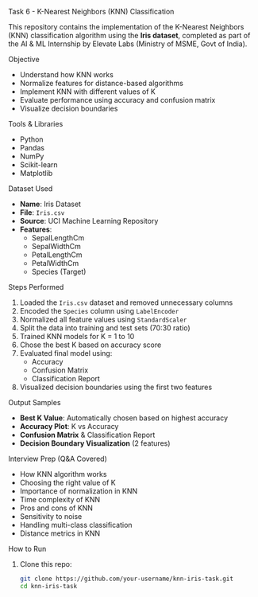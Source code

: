  Task 6 - K-Nearest Neighbors (KNN) Classification

This repository contains the implementation of the K-Nearest Neighbors (KNN) classification algorithm using the **Iris dataset**, completed as part of the AI & ML Internship by Elevate Labs (Ministry of MSME, Govt of India).

 Objective

- Understand how KNN works
- Normalize features for distance-based algorithms
- Implement KNN with different values of K
- Evaluate performance using accuracy and confusion matrix
- Visualize decision boundaries

 Tools & Libraries

- Python
- Pandas
- NumPy
- Scikit-learn
- Matplotlib

 Dataset Used

- **Name**: Iris Dataset  
- **File**: `Iris.csv`  
- **Source**: UCI Machine Learning Repository  
- **Features**:
  - SepalLengthCm
  - SepalWidthCm
  - PetalLengthCm
  - PetalWidthCm
  - Species (Target)

 Steps Performed

1. Loaded the `Iris.csv` dataset and removed unnecessary columns
2. Encoded the `Species` column using `LabelEncoder`
3. Normalized all feature values using `StandardScaler`
4. Split the data into training and test sets (70:30 ratio)
5. Trained KNN models for K = 1 to 10
6. Chose the best K based on accuracy score
7. Evaluated final model using:
   - Accuracy
   - Confusion Matrix
   - Classification Report
8. Visualized decision boundaries using the first two features

 Output Samples

-  **Best K Value**: Automatically chosen based on highest accuracy
-  **Accuracy Plot**: K vs Accuracy
-  **Confusion Matrix** & Classification Report
-  **Decision Boundary Visualization** (2 features)

 Interview Prep (Q&A Covered)

- How KNN algorithm works
- Choosing the right value of K
- Importance of normalization in KNN
- Time complexity of KNN
- Pros and cons of KNN
- Sensitivity to noise
- Handling multi-class classification
- Distance metrics in KNN

 How to Run

1. Clone this repo:
   ```bash
   git clone https://github.com/your-username/knn-iris-task.git
   cd knn-iris-task
